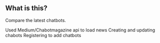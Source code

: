 ## What is this?

Compare the latest chatbots.

Used Medium/Chabotmagazine api to load news
Creating and updating chabots
Registering to add chatbots


